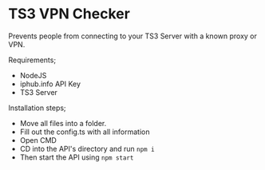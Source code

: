 
# TS3 VPN Checker

Prevents people from connecting to your TS3 Server with a known proxy or VPN.

Requirements;

- NodeJS
- iphub.info API Key
- TS3 Server

Installation steps;

- Move all files into a folder.
- Fill out the config.ts with all information
- Open CMD
- CD into the API's directory and run `npm i`
- Then start the API using `npm start`
